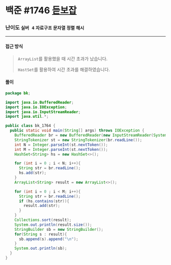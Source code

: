# 백준 #1746 [듣보잡](https://www.acmicpc.net/problem/1746)

### 난이도 `실버 4` `자료구조` `문자열` `정렬` `해시`

---

#### 접근 방식

> `ArrayList`를 활용했을 때 시간 초과가 났습니다.
>
> `HastSet`를 활용하여 시간 초과를 해결하였습니다.

#### 풀이

```java
package bk;

import java.io.BufferedReader;
import java.io.IOException;
import java.io.InputStreamReader;
import java.util.*;

public class bk_1764 {
  public static void main(String[] args) throws IOException {
    BufferedReader br = new BufferedReader(new InputStreamReader(System.in));
    StringTokenizer st = new StringTokenizer(br.readLine());
    int N = Integer.parseInt(st.nextToken());
    int M = Integer.parseInt(st.nextToken());
    HashSet<String> hs = new HashSet<>();

    for (int i = 0 ; i < N; i++){
      String str = br.readLine();
      hs.add(str);
    }
    ArrayList<String> result = new ArrayList<>();

    for (int i = 0 ; i < M; i++){
      String str = br.readLine();
      if (hs.contains(str)){
        result.add(str);
      }
    }
    Collections.sort(result);
    System.out.println(result.size());
    StringBuilder sb = new StringBuilder();
    for(String s : result){
      sb.append(s).append("\n");
    }
    System.out.println(sb);
  }
}
```

